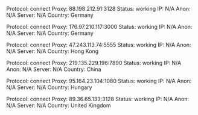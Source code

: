 Protocol: connect
Proxy: 88.198.212.91:3128
Status: working
IP: N/A
Anon: N/A
Server: N/A
Country: Germany

Protocol: connect
Proxy: 176.97.210.117:3000
Status: working
IP: N/A
Anon: N/A
Server: N/A
Country: Germany

Protocol: connect
Proxy: 47.243.113.74:5555
Status: working
IP: N/A
Anon: N/A
Server: N/A
Country: Hong Kong

Protocol: connect
Proxy: 219.135.229.196:7890
Status: working
IP: N/A
Anon: N/A
Server: N/A
Country: China

Protocol: connect
Proxy: 95.164.23.104:1080
Status: working
IP: N/A
Anon: N/A
Server: N/A
Country: Hungary

Protocol: connect
Proxy: 89.36.65.133:3128
Status: working
IP: N/A
Anon: N/A
Server: N/A
Country: United Kingdom

